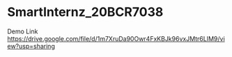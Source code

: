 # SmartInternz_20BCR7038

Demo Link https://drive.google.com/file/d/1m7XruDa90Owr4FxKBJk96vxJMtr6LIM9/view?usp=sharing
